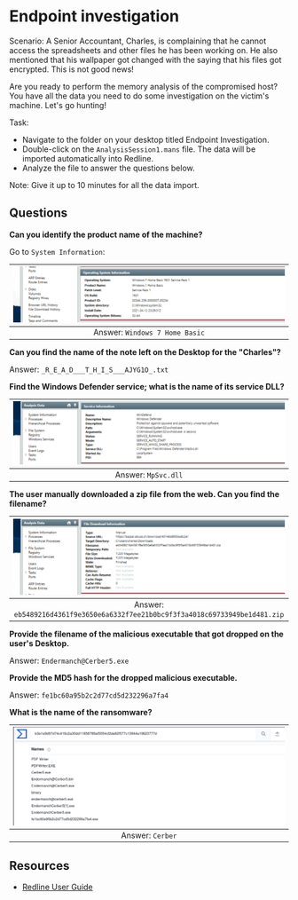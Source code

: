 # Endpoint investigation

Scenario: A Senior Accountant, Charles, is complaining that he cannot access the spreadsheets and other files he has been working on. He also mentioned that his wallpaper got changed with the saying that his files got encrypted. This is not good news!

Are you ready to perform the memory analysis of the compromised host? You have all the data you need to do some investigation on the victim's machine. Let's go hunting!

Task:

* Navigate to the folder on your desktop titled Endpoint Investigation.
* Double-click on the `AnalysisSession1.mans` file. The data will be imported automatically into Redline.
* Analyze the file to answer the questions below.

Note: Give it up to 10 minutes for all the data import.

## Questions

**Can you identify the product name of the machine?**

Go to `System Information`:

| ![Endpoint OS](../../_static/images/endpoint1.png)
|:--:|
| Answer: `Windows 7 Home Basic` |

**Can you find the name of the note left on the Desktop for the "Charles"?**

Answer: `_R_E_A_D___T_H_I_S___AJYG1O_.txt`

**Find the Windows Defender service; what is the name of its service DLL?**

| ![Endpoint defender dll](../../_static/images/endpoint2.png)
|:--:|
| Answer: `MpSvc.dll` |

**The user manually downloaded a zip file from the web. Can you find the filename?**

| ![Endpoint .zip](../../_static/images/endpoint3.png)
|:--:|
| Answer: `eb5489216d4361f9e3650e6a6332f7ee21b0bc9f3f3a4018c69733949be1d481.zip` |

**Provide the filename of the malicious executable that got dropped on the user's Desktop.**

Answer: `Endermanch@Cerber5.exe`

**Provide the MD5 hash for the dropped malicious executable.**

Answer: `fe1bc60a95b2c2d77cd5d232296a7fa4`

**What is the name of the ransomware?**

| ![Endpoint ransom](../../_static/images/endpoint4.png)
|:--:|
| Answer: `Cerber` |

## Resources

* [Redline User Guide](https://www.fireeye.com/content/dam/fireeye-www/services/freeware/ug-redline.pdf)

